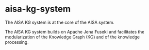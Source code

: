 # aisa-kg-system
The AISA KG system is at the core of the AISA system.

The AISA KG system builds on Apache Jena Fuseki and facilitates the modularization of the Knowledge Graph (KG) and of the knowledge processing.  
